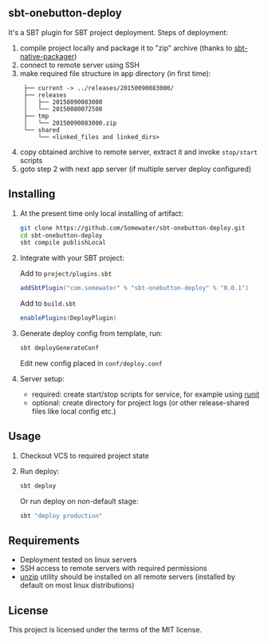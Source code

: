 ## sbt-onebutton-deploy

It's a SBT plugin for SBT project deployment. Steps of deployment:
1. compile project locally and package it to "zip" archive 
   (thanks to [sbt-native-packager](https://github.com/sbt/sbt-native-packager))
2. connect to remote server using SSH
3. make required file structure in app directory (in first time):
    ```
     ├── current -> ../releases/20150090083000/
     ├── releases
     │   ├── 20150090083000
     │   └── 20150080072500
     ├── tmp
     │   └── 20150090083000.zip
     └── shared
         └── <linked_files and linked_dirs>
    ```
4. copy obtained archive to remote server, extract it and invoke `stop/start` scripts
5. goto step 2 with next app server (if multiple server deploy configured) 

## Installing
1. At the present time only local installing of artifact:
    ```bash
    git clone https://github.com/Somewater/sbt-onebutton-deploy.git
    cd sbt-onebutton-deploy
    sbt compile publishLocal
    ```

2. Integrate with your SBT project:
    
    Add to `project/plugins.sbt`
    ```scala
    addSbtPlugin("com.somewater" % "sbt-onebutton-deploy" % "0.0.1")
    ```
    
    Add to `build.sbt`
    ```scala
    enablePlugins(DeployPlugin)
    ```

3. Generate deploy config from template, run:
    ```bash
    sbt deployGenerateConf
    ```
    
    Edit new config placed in `conf/deploy.conf`

4. Server setup:
    * required: create start/stop scripts for service, for example using [runit](http://smarden.org/runit/)
    * optional: create directory for project logs (or other release-shared files like local config etc.)

## Usage
1. Checkout VCS to required project state

1. Run deploy:
    ```bash
    sbt deploy
    ```
    
    Or run deploy on non-default stage:
    ```bash
    sbt "deploy production"
    ```

## Requirements
* Deployment tested on linux servers
* SSH access to remote servers with required permissions
* [unzip](http://www.info-zip.org/pub/infozip/) utility should be installed on all remote servers 
  (installed by default on most linux distributions)

## License
This project is licensed under the terms of the MIT license.